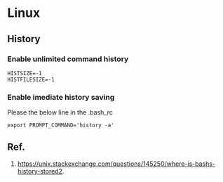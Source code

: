 # Linux
## History
### Enable unlimited command history
```
HISTSIZE=-1 
HISTFILESIZE=-1
```
### Enable imediate history saving
Please the below line in the .bash_rc
```
export PROMPT_COMMAND='history -a'
```
## Ref.
1. https://unix.stackexchange.com/questions/145250/where-is-bashs-history-stored2. 
